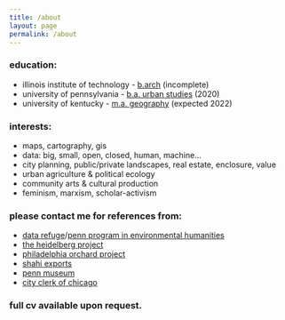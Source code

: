 ```yaml
---
title: /about
layout: page
permalink: /about
---
```


### education:
- illinois institute of technology - [b.arch](https://arch.iit.edu/) (incomplete)
- university of pennsylvania - [b.a. urban studies](https://urban.sas.upenn.edu/) (2020)
- university of kentucky - [m.a. geography](https://geography.as.uky.edu/) (expected 2022)

### interests:
- maps, cartography, gis
- data: big, small, open, closed, human, machine...
- city planning, public/private landscapes, real estate, enclosure, value
- urban agriculture & political ecology
- community arts & cultural production
- feminism, marxism, scholar-activism

### please contact me for references from:
- [data refuge](https://www.datarefuge.org/)/[penn program in environmental humanities](https://ppeh.sas.upenn.edu/)
- [the heidelberg project](https://www.heidelberg.org/)
- [philadelphia orchard project](https://www.phillyorchards.org/)
- [shahi exports](https://www.shahi.co.in/)
- [penn museum](https://www.penn.museum/)
- [city clerk of chicago](https://www.chicityclerk.com/)

### full cv available upon request.
